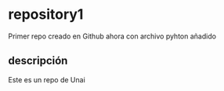 # repository1
Primer repo creado en Github ahora con archivo pyhton añadido
## descripción
Este es un repo de Unai
